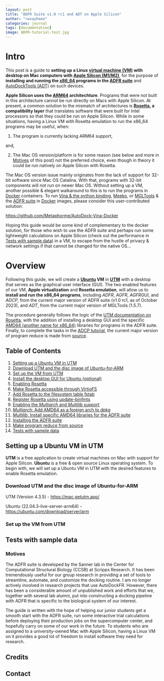 ```yaml
---
layout: post
title: "ADFR Suite v1.0 rc1 and ADT on Apple Silicon"
author: "rwxayheee"
categories: journal
tags: [documentation]
image: ADFR-tutorial-test.jpg
---
```


# Intro

This post is a guide to **setting up a Linux [virtual machine (VM)](https://en.wikipedia.org/wiki/Virtual_machine) with desktop on Mac computers with [Apple Silicon (M1/M2)](https://en.wikipedia.org/wiki/Apple_silicon)**, for the purpose of **installing and running the [x86_64](https://en.wikipedia.org/wiki/X86-64) programs in the [ADFR suite](https://ccsb.scripps.edu/adfr/)** and [AutoDockTools (ADT)](https://autodocksuite.scripps.edu/adt/) on such devices. 

**Apple Silicon uses the [ARM64](https://en.wikipedia.org/wiki/AArch64) architechture**. Programs that were not built in this architecture cannot be run directly on Macs with Apple Silicon. At present, a common solution to the mismatch of architectures is **[Rosetta](https://en.wikipedia.org/wiki/Rosetta_(software)), a compatibility layer** that translates software that were built for Intel processors so that they could be run on Apple Silicon. While in some situations, having a Linux VM with Rosetta emulation to run the x86_64 programs may be useful, when: 

1. The program is currently lacking ARM64 support, 

and, 

2. The Mac OS version/platform is for some reason (see below and more in [Motives](#motives) of this post) not the preferred choice, even though in theory it could be run natively on Apple Silicon with Rosetta. 

The Mac OS version issue mainly originates from the lack of support for 32-bit software since Mac OS Catalina. With that, programs with 32-bit components will not run on newer Mac OS. Without setting up a VM, another possible & elegant walkaround to this is to run the programs in [Docker](https://docs.docker.com/get-started/overview/) containers. To run [Vina & the python binding](https://github.com/ccsb-scripps/AutoDock-Vina), [Meeko](https://github.com/forlilab/Meeko), or [MGLTools](https://ccsb.scripps.edu/mgltools/) & the [ADFR suite](https://ccsb.scripps.edu/adfr/) in [Docker](https://docs.docker.com/get-started/overview/) images, please consider this user-contributed solution: 

<a href="https://github.com/Metaphorme/AutoDock-Vina-Docker" target="_blank">https://github.com/Metaphorme/AutoDock-Vina-Docker</a>

Hoping this guide would be some kind of complementary to the docker solution, for those who wish to use the ADFR suite and perhaps run some lightweight calculations on Apple Silicon (check out the performance in [Tests with sample data](#tests-with-sample-data)) in a VM, to escape from the hustle of privacy & network settings if that cannot be changed for the native OS... 

# Overview

Following this guide, we will create a **[Ubuntu](https://en.wikipedia.org/wiki/Ubuntu) VM** in **[UTM](https://mac.getutm.app/)** with a desktop that serves as the graphical user interface (GUI). The two enabled features of our VM, **Apple virtualization** and **Rosetta emulation**, will allow us to **install and run the x86_64 programs**, including *ADFR*, *AGFR*, *AGFRGUI*, and *ADCP*, from the current major version of ADFR suite (v1.0 rc1, as of October 2023), and *ADT*, from the current major version of MGLTools (1.5.7). 

The procedure generally follows the logic of the [UTM documentation on Rosetta](https://docs.getutm.app/advanced/rosetta/), with the addition of installing a desktop GUI and the specific [AMD64 (another name for x86_64)](https://en.wikipedia.org/wiki/X86-64) libraries for programs in the ADFR suite. Finally, to complete the tasks in the [ADCP tutorial](https://ccsb.scripps.edu/adcp/tutorial-redocking/), the current major version of program reduce is made from [source](https://github.com/rlabduke/reduce). 

## Table of Contents

1. [Setting up a Ubuntu VM in UTM](#setting-up-a-ubuntu-vm-in-utm)
  1. [Download UTM and the disc image of Ubuntu-for-ARM](#download-utm-and-the-disc-image-of-ubuntu-for-arm)
  2. [Set up the VM from UTM](#set-up-the-vm-from-utm)
  3. [Install the desktop GUI for Ubuntu (optional)](#Install-the-desktop-GUI-for-Ubuntu-(optional))
2. [Enabling Rosetta](#Enabling-Rosetta)
  1. [Make Rosetta accessible through VirtioFS](#Make-Rosetta-accessible-through-VirtioFS)
  2. [Add Rosetta to the filesystem table fstab](#Add-Rosetta-to-the-filesystem-table-fstab)
  3. [Register Rosetta using update-binfmts](#Register-Rosetta-using-update\-binfmts)
3. [Enabling the *Multiarch* and *Multilib* support](#Enabling-the-Multiarch-and-Multilib-support)
  1. [*Multiarch*: Add AMD64 as a foreign arch to dpkg](#Multiarch:-Add-AMD64-as-a-foreign-arch-to-dpkg)
  2. [*Multilib*: Install specific AMD64 libraries for the ADFR suite](#Multiplib:-Install-specific-AMD64-libraries-for-the-ADFR-suite)
4. [Installing the ADFR suite](#Installing-the-ADFR-suite)
  1. [Make program reduce from source](#Make-program-reduce-from-source)
  2. [Tests with sample data](#tests-with-sample-data)

## Setting up a Ubuntu VM in UTM

**UTM** is a free application to create virtual machines on Mac with support for Apple Silicon. **Ubuntu** is a free & open source Linux operating system. To begin with, we will set up a Ubuntu VM in UTM with the desired features to enable Rosetta emulation. 

### Download UTM and the disc image of Ubuntu-for-ARM

UTM (Version 4.3.5) - <a href="https://mac.getutm.app/" target="_blank">https://mac.getutm.app/</a>

Ubuntu (22.04.3-live-server-arm64) - <a href="https://ubuntu.com/download/server/arm" target="_blank">https://ubuntu.com/download/server/arm</a>

### Set up the VM from UTM

## Tests with sample data

### Motives

The ADFR suite is developed by the Sanner lab in the Center for Computational Structural Biology (CCSB) at Scripps Research. It has been tremendously useful for our group research in providing a set of tools to streamline, automate, and customize the docking routine. I am no longer actively involved in research projects that use AutoDockFR. However, there has been a considerable amount of unpublished work and efforts that we, together with several lab alumni, put into constructing a docking pipeline with ADFR that is specific to the biological system of our interest. 

The guide is written with the hope of helping our junior students get a smooth start with the ADFR suite, run some interactive trial calculations before deploying their production jobs on the supercomputer center, and hopefully carry on some of our work in the future. To students who are assigned to a university-owned Mac with Apple Silicon, having a Linux VM on it provides a good lot of freedom to install software they need for research. 

## Credits

## Contact
